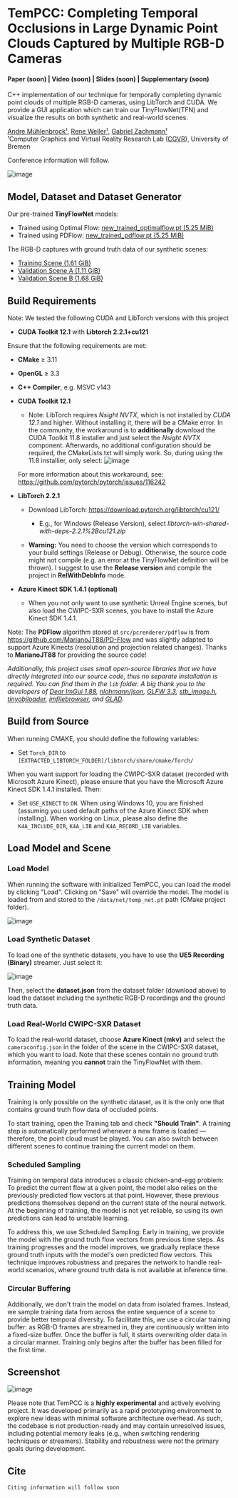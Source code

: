 
# TemPCC: Completing Temporal Occlusions in Large Dynamic Point Clouds Captured by Multiple RGB-D Cameras

#### Paper (soon) | Video (soon) | Slides (soon) | Supplementary (soon) 

C++ implementation of our technique for temporally completing dynamic point clouds of multiple RGB-D cameras, using LibTorch and CUDA. We provide a GUI application which can train our TinyFlowNet(TFN) and visualize the results on both synthetic and real-world scenes.

[Andre Mühlenbrock¹](https://orcid.org/0000-0002-7836-3341), [Rene Weller¹](https://orcid.org/0009-0002-2544-4153), [Gabriel Zachmann¹](https://orcid.org/0000-0001-8155-1127)\
¹Computer Graphics and Virtual Reality Research Lab ([CGVR](https://cgvr.cs.uni-bremen.de/)), University of Bremen

Conference information will follow.

![image](images/teaser.png)

## Model, Dataset and Dataset Generator
Our pre-trained **TinyFlowNet** models: 
 - Trained using Optimal Flow: [new_trained_optimalflow.pt (5.25 MiB)](https://github.com/muehlenb/TemPCC/raw/refs/heads/main/data/net/new_trained_optimalflow.pt)
 - Trained using PDFlow: [new_trained_pdflow.pt (5.25 MiB)](https://github.com/muehlenb/TemPCC/raw/refs/heads/main/data/net/new_trained_pdflow.pt) 
 
The RGB-D captures with ground truth data of our synthetic scenes:
 - [Training Scene (1.61 GiB)](https://cgvr.cs.uni-bremen.de/papers/eg2025/tempcc/dataset/TemPCC_TrainingScene.7z)
 - [Validation Scene A (1.11 GiB)](https://cgvr.cs.uni-bremen.de/papers/eg2025/tempcc/dataset/TemPCC_ValidationSceneA.7z)
 - [Validation Scene B (1.68 GiB)](https://cgvr.cs.uni-bremen.de/papers/eg2025/tempcc/dataset/TemPCC_ValidationSceneB.7z)

## Build Requirements

Note: We tested the following CUDA and LibTorch versions with this project

 - **CUDA Toolkit 12.1** with **Libtorch 2.2.1+cu121**
 
Ensure that the following requirements are met:

 - **CMake** ≥ 3.11
 - **OpenGL** ≥ 3.3
 - **C++ Compiler**, e.g. MSVC v143
 - **CUDA Toolkit 12.1**
   - Note: LibTorch requires *Nsight NVTX*, which is not installed by *CUDA 12.1* and higher. Without installing it, there will be a CMake error. In the community, the workaround is to **additionally** download the CUDA Toolkit 11.8 installer and just select the *Nsight NVTX* component. Afterwards, no additional configuration should be required, the CMakeLists.txt will simply work. So, during using the 11.8 installier, only select:
	![image](images/nvtx_118.png)
	
	For more information about this workaround, see: https://github.com/pytorch/pytorch/issues/116242
   
 - **LibTorch 2.2.1**
   - Download LibTorch: https://download.pytorch.org/libtorch/cu121/
     - E.g., for Windows (Release Version), select *libtorch-win-shared-with-deps-2.2.1%2Bcu121.zip*
	
	- **Warning:** You need to choose the version which corresponds to your build settings (Release or Debug). Otherwise, the source code might not compile (e.g. an error at the TinyFlowNet definition will be thrown). I suggest to use the **Release version** and compile the project in **RelWithDebInfo** mode.
 
 
 - **Azure Kinect SDK 1.4.1 (optional)** 
   - When you not only want to use synthetic Unreal Engine scenes, but also load the CWIPC-SXR scenes, you have to install the Azure Kinect SDK 1.4.1.

Note: The **PDFlow** algorithm stored at `src/pcrenderer/pdflow` is from https://github.com/MarianoJT88/PD-Flow and was slightly adapted to support Azure Kinects (resolution and projection related changes). Thanks to **MarianoJT88** for providing the source code!

*Additionally, this project uses small open-source libraries that we have directly integrated into our source code, thus no separate installation is required. You can find them in the `lib` folder. 
A big thank you to the developers of
[Dear ImGui 1.88](https://github.com/ocornut/imgui),
[nlohmann/json](https://github.com/nlohmann/json),
[GLFW 3.3](https://www.glfw.org/),
[stb_image.h](https://github.com/nothings/stb),
[tinyobjloader](https://github.com/tinyobjloader/tinyobjloader),
[imfilebrowser](https://github.com/AirGuanZ/imgui-filebrowser), and
[GLAD](https://gen.glad.sh/).*
## Build from Source

When running CMAKE, you should define the following variables:

- Set `Torch_DIR` to `[EXTRACTED_LIBTORCH_FOLDER]/libtorch/share/cmake/Torch/`

When you want support for loading the CWIPC-SXR dataset (recorded with Microsoft Azure Kinect), please ensure that you have the Microsoft Azure Kinect SDK 1.4.1 installed. Then:

- Set `USE_KINECT` to `ON`. When using Windows 10, you are finished (assuming you used default paths of the Azure Kinect SDK when installing). When working on Linux, please also define the `K4A_INCLUDE_DIR`, `K4A_LIB` and `K4A_RECORD_LIB` variables.

## Load Model and Scene
### Load Model
When running the software with initialized TemPCC, you can load the model by clicking "Load". Clicking on "Save" will override the model. The model is loaded from and stored to the `/data/net/temp_net.pt` path (CMake project folder).

![image](images/load_model.png)

### Load Synthetic Dataset
To load one of the synthetic datasets, you have to use the **UE5 Recording (Binary)** streamer. Just select it:

![image](images/source_ue5_recording.png)

Then, select the **dataset.json** from the dataset folder (download above) to load the dataset including the synthetic RGB-D recordings and the ground truth data.


### Load Real-World CWIPC-SXR Dataset
To load the real-world dataset, choose **Azure Kinect (mkv)** and select the `cameraconfig.json` in the folder of the scene in the CWIPC-SXR dataset, which you want to load. Note that these scenes contain no ground truth information, meaning you **cannot** train the TinyFlowNet with them.


## Training Model
Training is only possible on the synthetic dataset, as it is the only one that contains ground truth flow data of occluded points.

To start training, open the Training tab and check **"Should Train"**. A training step is automatically performed whenever a new frame is loaded — therefore, the point cloud must be played. You can also switch between different scenes to continue training the current model on them.

### Scheduled Sampling
Training on temporal data introduces a classic chicken-and-egg problem: To predict the current flow at a given point, the model also relies on the previously predicted flow vectors at that point. However, these previous predictions themselves depend on the current state of the neural network. At the beginning of training, the model is not yet reliable, so using its own predictions can lead to unstable learning.

To address this, we use Scheduled Sampling: Early in training, we provide the model with the ground truth flow vectors from previous time steps. As training progresses and the model improves, we gradually replace these ground truth inputs with the model's own predicted flow vectors. This technique improves robustness and prepares the network to handle real-world scenarios, where ground truth data is not available at inference time.

### Circular Buffering
Additionally, we don't train the model on data from isolated frames. Instead, we sample training data from across the entire sequence of a scene to provide better temporal diversity. To facilitate this, we use a circular training buffer: as RGB-D frames are streamed in, they are continuously written into a fixed-size buffer. Once the buffer is full, it starts overwriting older data in a circular manner. Training only begins after the buffer has been filled for the first time.

## Screenshot

![image](images/screenshot.jpg)

Please note that TemPCC is a **highly experimental** and actively evolving project. It was developed primarily as a rapid prototyping environment to explore new ideas with minimal software architecture overhead. As such, the codebase is not production-ready and may contain unresolved issues, including potential memory leaks (e.g., when switching rendering techniques or streamers). Stability and robustness were not the primary goals during development.

## Cite
```
Citing information will follow soon
```
